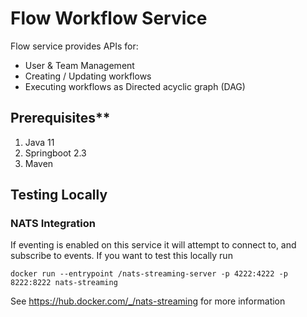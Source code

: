 # Flow Workflow Service





Flow service provides APIs for:

* User & Team Management
* Creating / Updating workflows
* Executing workflows as Directed acyclic graph (DAG)

## Prerequisites**

1. Java 11
2. Springboot 2.3 
3. Maven

## Testing Locally

### NATS Integration

If eventing is enabled on this service it will attempt to connect to, and subscribe to events. If you want to test this locally run

```
docker run --entrypoint /nats-streaming-server -p 4222:4222 -p 8222:8222 nats-streaming
```

See https://hub.docker.com/_/nats-streaming for more information
